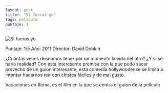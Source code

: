 ```yaml
---
layout: post
title:  "Si fueras yo"
tags: pelicula
puntaje: 1
---
```




![Si fueras yo](https://pics.filmaffinity.com/Si_fueras_yo-579987149-mmed.jpg)

Puntaje: 1/5 
Año: 2011
Director: David Dobkin

¿Cuántas veces deseamos tener por un momento la vida del otro? ¿Y si se haría realidad? Con esta interesante premisa con la que pudo sacar provecho de un guion interesante, esta comedia hollywoodense se limita a intentar hacernos reír con chistes fáciles y de mal gusto.



Vacaciones en Roma, es el film en la que se centra el guion de la película 

